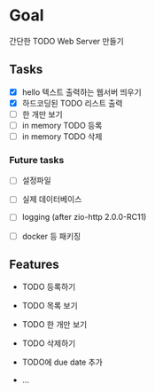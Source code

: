 # Goal
간단한 TODO Web Server 만들기

## Tasks
- [x] hello 텍스트 출력하는 웹서버 띄우기
- [x] 하드코딩된 TODO 리스트 출력
- [ ] 한 개만 보기
- [ ] in memory TODO 등록
- [ ] in memory TODO 삭제

### Future tasks
- [ ] 설정파일
- [ ] 실제 데이터베이스
- [ ] logging (after zio-http 2.0.0-RC11)
 
- [ ] docker 등 패키징
 

## Features
- TODO 등록하기
- TODO 목록 보기
- TODO 한 개만 보기
- TODO 삭제하기

- TODO에 due date 추가
- ...